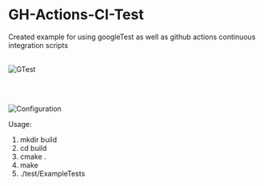 # GH-Actions-CI-Test
Created example for using googleTest as well as github actions continuous integration scripts
<br></br>

![GTest](https://github.com/briggsrr/GH-Actions-CI-Test/actions/workflows/build-gtest.yml/badge.svg)

<br></br>

![Configuration](https://github.com/briggsrr/GH-Actions-CI-Test/actions/workflows/configuration-test.yaml/badge.svg)

Usage: 
1) mkdir build
2) cd build
3) cmake .
4) make
5) ./test/ExampleTests
